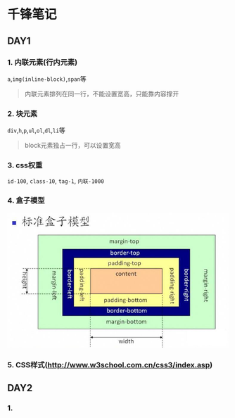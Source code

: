 #  千锋笔记
## DAY1
### 1. 内联元素(行内元素)
`a`,`img(inline-block)`,`span`等
>内联元素排列在同一行，不能设置宽高，只能靠内容撑开
### 2. 块元素
`div`,`h`,`p`,`ul`,`ol`,`dl`,`li`等
>block元素独占一行，可以设置宽高
### 3. css权重
`id-100`, `class-10`, `tag-1`, `内联-1000`
### 4. 盒子模型
![盒子模型](/images/1.JPG)
### 5. CSS样式(http://www.w3school.com.cn/css3/index.asp)
## DAY2
### 1. 
